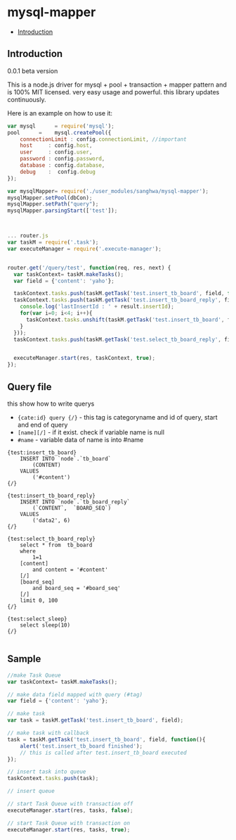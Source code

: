 # mysql-mapper

- [Introduction](#introduction)


## Introduction

0.0.1 beta version

This is a node.js driver for mysql + pool + transaction + mapper pattern 
and is 100% MIT licensed.
very easy usage and powerful.
this library updates continuously.


Here is an example on how to use it:

```js
var mysql      = require('mysql');
pool      =    mysql.createPool({
    connectionLimit : config.connectionLimit, //important
    host     : config.host,
    user     : config.user,
    password : config.password,
    database : config.database,
    debug    :  config.debug
});

var mysqlMapper= require('./user_modules/sanghwa/mysql-mapper');
mysqlMapper.setPool(dbCon);
mysqlMapper.setPath("query");
mysqlMapper.parsingStart(['test']);



... router.js
var taskM = require('.task');
var executeManager = require('.execute-manager');


router.get('/query/test', function(req, res, next) {
  var taskContext= taskM.makeTasks();
  var field = {'content': 'yaho'};

  taskContext.tasks.push(taskM.getTask('test.insert_tb_board', field, function(result){}));
  taskContext.tasks.push(taskM.getTask('test.insert_tb_board_reply', field, function(result){
    console.log('lastInsertId : ' + result.insertId);
    for(var i=0; i<4; i++){
      taskContext.tasks.unshift(taskM.getTask('test.insert_tb_board', field)); //  
    }
  }));
  taskContext.tasks.push(taskM.getTask('test.select_tb_board_reply', field, function(result){}));


  executeManager.start(res, taskContext, true);
});

```

## Query file

this show how to write querys

- `{cate:id} query {/}` - this tag is categoryname and id of query, start and end of query
- `[name][/]`           - if it exist. check if variable name is null
- `#name`               - variable data of name is into #name 

```
{test:insert_tb_board}
	INSERT INTO `node`.`tb_board`
		(CONTENT)
	VALUES
		('#content')
{/}

{test:insert_tb_board_reply}
	INSERT INTO `node`.`tb_board_reply`
		(`CONTENT`,  `BOARD_SEQ`)
	VALUES
		('data2', 6)
{/}

{test:select_tb_board_reply}
	select * from  tb_board
	where
		1=1
	[content]
		and content = '#content'
	[/]
	[board_seq]
       	and board_seq = '#board_seq'
	[/]
	limit 0, 100
{/}

{test:select_sleep}
	select sleep(10)
{/}


```

## Sample

```js
//make Task Queue
var taskContext= taskM.makeTasks();

// make data field mapped with query (#tag)
var field = {'content': 'yaho'};

// make task
var task = taskM.getTask('test.insert_tb_board', field);

// make task with callback
task = taskM.getTask('test.insert_tb_board', field, function(){
	alert('test.insert_tb_board finished'); 
	// this is called after test.insert_tb_board executed
});

// insert task into queue
taskContext.tasks.push(task);

// insert queue 

// start Task Queue with transaction off
executeManager.start(res, tasks, false);

// start Task Queue with transaction on
executeManager.start(res, tasks, true);

```
